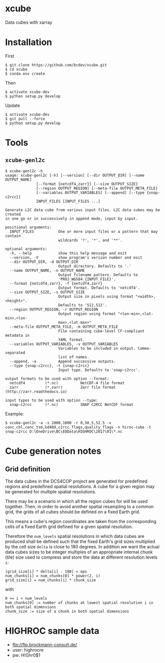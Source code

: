 # xcube

Data cubes with xarray

# Installation

First
    
    $ git clone https://github.com/bcdev/xcube.git
    $ cd xcube
    $ conda env create
    
Then
    
    $ activate xcube-dev
    $ python setup.py develop

Update
    
    $ activate xcube-dev
    $ git pull --force
    $ python setup.py develop

# Tools

## `xcube-genl2c`

    $ xcube-genl2c -h
    usage: xcube-genl2c [-h] [--version] [--dir OUTPUT_DIR] [--name OUTPUT_NAME]
                  [--format {netcdf4,zarr}] [--size OUTPUT_SIZE]
                  [--region OUTPUT_REGION] [--meta-file OUTPUT_META_FILE]
                  [--variables OUTPUT_VARIABLES] [--append] [--type {snap-c2rcc}]
                  INPUT_FILES [INPUT_FILES ...]

    Generate L2C data cube from various input files. L2C data cubes may be created
    in one go or in successively in append mode, input by input.

    positional arguments:
      INPUT_FILES           One or more input files or a pattern that may contain
                            wildcards '?', '*', and '**'.

    optional arguments:
      -h, --help            show this help message and exit
      --version, -V         show program's version number and exit
      --dir OUTPUT_DIR, -d OUTPUT_DIR
                            Output directory. Defaults to '.'
      --name OUTPUT_NAME, -n OUTPUT_NAME
                            Output filename pattern. Defaults to
                            'PROJ_WGS84_{INPUT_FILE}'.
      --format {netcdf4,zarr}, -f {netcdf4,zarr}
                            Output format. Defaults to 'netcdf4'.
      --size OUTPUT_SIZE, -s OUTPUT_SIZE
                            Output size in pixels using format "<width>,<height>".
                            Defaults to '512,512'.
      --region OUTPUT_REGION, -r OUTPUT_REGION
                            Output region using format "<lon-min>,<lat-min>,<lon-
                            max>,<lat-max>"
      --meta-file OUTPUT_META_FILE, -m OUTPUT_META_FILE
                            File containing cube-level CF-compliant metadata in
                            YAML format.
      --variables OUTPUT_VARIABLES, -v OUTPUT_VARIABLES
                            Variables to be included in output. Comma-separated
                            list of names.
      --append, -a          Append successive outputs.
      --type {snap-c2rcc}, -t {snap-c2rcc}
                            Input type. Defaults to 'snap-c2rcc'.

    output formats to be used with option --format:
      netcdf4         (*.nc)          NetCDF-4 file format
      zarr            (*.zarr)        Zarr file format (http://zarr.readthedocs.io)

    input types to be used with option --type:
      snap-c2rcc      (*.nc)          SNAP C2RCC NetCDF format


Example:

    $ xcube-genl2c -a -s 2000,1000 -r 0,50,5,52.5 -v conc_chl,conc_tsm,kd489,c2rcc_flags,quality_flags -n hiroc-cube -t snap-c2rcc D:\OneDrive\BC\EOData\HIGHROC\2017\01\*.nc


# Cube generation notes

## Grid definition

The data cubes in the DCS4COP project are generated for predefined regions and predefined spatial resolutions.
A cube for a given region may be generated for multiple spatial resolutions.

There may be a scenario in which all the region cubes for will be used together. Then,
in order to avoid another spatial resampling to a common grid, the grids of all cubes should be
defined on a fixed Earth grid.

This means a cube's region coordinates are taken from the corresponding cells 
of a fixed Earth grid defined for a given spatial resolution.

Therefore the `num_levels` spatial resolutions in which data cubes are produced shall be defined such that
the fixed Earth's grid sizes multiplied by the cell size `delta` is close to 180 degrees.
In addition we want the actual data cubes sizes to be integer multiples of an appropriate internal
chunk (tile) size used to compress and store the data at different resolution levels `i`:

    |grid_size[i] * delta[i] - 180| < eps
    num_chunks[i] = num_chunks[0] * power(2, i)
    grid_size[i] = num_chunks[i] * chunk_size

with

    0 <= i < num_levels
    num_chunks[0] := number of chunks at lowest spatial resolution i in both spatial dimensions
    chunk_size := size of a chunk in both spatial dimensions


# HIGHROC sample data

* ftp://ftp.brockmann-consult.de/
* user: highrocre
* pw: H!Ghr0$1
